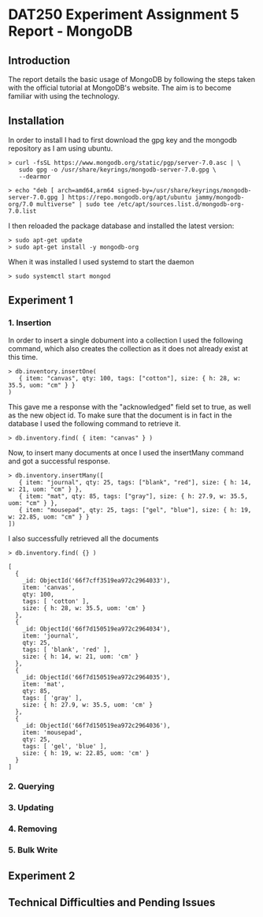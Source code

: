 # DAT250 Experiment Assignment 5 Report - MongoDB

## Introduction

The report details the basic usage of MongoDB by following the steps taken
with the official tutorial at MongoDB's website. The aim is to become familiar with
using the technology.

## Installation

In order to install I had to first download the gpg key and the mongodb repository as
I am using ubuntu.

```
> curl -fsSL https://www.mongodb.org/static/pgp/server-7.0.asc | \
   sudo gpg -o /usr/share/keyrings/mongodb-server-7.0.gpg \
   --dearmor
```

```
> echo "deb [ arch=amd64,arm64 signed-by=/usr/share/keyrings/mongodb-server-7.0.gpg ] https://repo.mongodb.org/apt/ubuntu jammy/mongodb-org/7.0 multiverse" | sudo tee /etc/apt/sources.list.d/mongodb-org-7.0.list
```

I then reloaded the package database and installed the latest version:

```
> sudo apt-get update
> sudo apt-get install -y mongodb-org
```

When it was installed I used systemd to start the daemon

```
> sudo systemctl start mongod
```

## Experiment 1

### 1. Insertion

In order to insert a single dobument into a collection I used the following command, which
also creates the collection as it does not already exist at this time.

```
> db.inventory.insertOne(
   { item: "canvas", qty: 100, tags: ["cotton"], size: { h: 28, w: 35.5, uom: "cm" } }
)
```

This gave me a response with the "acknowledged" field set to true, as well as the new object id.
To make sure that the document is in fact in the database I used the following command to retrieve it.

```
> db.inventory.find( { item: "canvas" } )
```

Now, to insert many documents at once I used the insertMany command and got a successful response.

```
> db.inventory.insertMany([
   { item: "journal", qty: 25, tags: ["blank", "red"], size: { h: 14, w: 21, uom: "cm" } },
   { item: "mat", qty: 85, tags: ["gray"], size: { h: 27.9, w: 35.5, uom: "cm" } },
   { item: "mousepad", qty: 25, tags: ["gel", "blue"], size: { h: 19, w: 22.85, uom: "cm" } }
])
```

I also successfully retrieved all the documents

```
> db.inventory.find( {} )

[
  {
    _id: ObjectId('66f7cff3519ea972c2964033'),
    item: 'canvas',
    qty: 100,
    tags: [ 'cotton' ],
    size: { h: 28, w: 35.5, uom: 'cm' }
  },
  {
    _id: ObjectId('66f7d150519ea972c2964034'),
    item: 'journal',
    qty: 25,
    tags: [ 'blank', 'red' ],
    size: { h: 14, w: 21, uom: 'cm' }
  },
  {
    _id: ObjectId('66f7d150519ea972c2964035'),
    item: 'mat',
    qty: 85,
    tags: [ 'gray' ],
    size: { h: 27.9, w: 35.5, uom: 'cm' }
  },
  {
    _id: ObjectId('66f7d150519ea972c2964036'),
    item: 'mousepad',
    qty: 25,
    tags: [ 'gel', 'blue' ],
    size: { h: 19, w: 22.85, uom: 'cm' }
  }
]
```

### 2. Querying


### 3. Updating


### 4. Removing


### 5. Bulk Write



## Experiment 2


## Technical Difficulties and Pending Issues